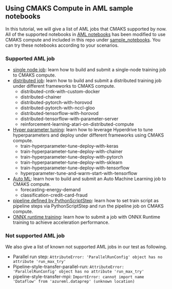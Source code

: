 ## Using CMAKS Compute in AML sample notebooks

In this tutorial, we will give a list of AML jobs that CMAKS supported by now.
All of the supported notebooks in [AML notebooks](https://github.com/Azure/MachineLearningNotebooks) has been modified to use CMAKS compute and included in this repo under [sample_notebooks](https://github.com/Azure/AML-Kubernetes/tree/master/sample_notebooks). 
You can try these notebooks according to your scenarios.

### Supported AML job

- [single node job](https://github.com/Azure/AML-Kubernetes/tree/master/sample_notebooks/002%20single%20node%20job): learn how to build and submit a single-node training job to CMAKS compute. 
- [distributed job](https://github.com/Azure/AML-Kubernetes/tree/master/sample_notebooks/003%20distribute%20job): learn how to build and submit a distributed training job under different frameworks to CMAKS compute.
    - distributed-cntk-with-custom-docker
    - distributed-chainer
    - distributed-pytorch-with-horovod
    - distributed-pytorch-with-nccl-gloo
    - distributed-tensorflow-with-horovod
    - distributed-tensorflow-with-parameter-server
    - reinforcement-learning-atari-on-distributed-compute
 - [Hyper parameter tuning](https://github.com/Azure/AML-Kubernetes/tree/master/sample_notebooks/006%20Hyper%20parameter%20tuning): learn how to leverage Hyperdrive to tune hyperparameters and deploy under different frameworks using CMAKS compute.
    - train-hyperparameter-tune-deploy-with-keras
    - train-hyperparameter-tune-deploy-with-chainer
    - train-hyperparameter-tune-deploy-with-pytorch
    - train-hyperparameter-tune-deploy-with-sklearn
    - train-hyperparameter-tune-deploy-with-tensorflow
    - hyperparameter-tune-and-warm-start-with-tensorflow   
  - [Auto ML](https://github.com/Azure/AML-Kubernetes/tree/master/sample_notebooks/006%20Hyper%20parameter%20tuning): learn how to build and submit an Auto Machine Learning job to CMAKS compute.
    - forecasting-energy-demand
    - classification-credit-card-fraud
  - [pipeline defined by PythonScriptStep](https://github.com/Azure/AML-Kubernetes/tree/master/sample_notebooks/002%20single%20node%20job/sklearn): learn how to set train script as pipeline steps via PythonScriptStep and run the pipeline job on CMAKS compute.
  - [ONNX runtime training](https://github.com/Azure/AML-Kubernetes/tree/master/sample_notebooks/008%20ONNX-Runtime-training): learn how to submit a job with ONNX Runtime training to achieve acceleration performance.
 
### Not supported AML job

We also give a list of known not supported AML jobs in our test as following.

- Parallel run step: `AttributeError: 'ParallelRunConfig' object has no attribute 'run_max_try'`
- Pipeline-style-transfer-parallel-run: `AttributeError: 'ParallelRunConfig' object has no attribute 'run_max_try'`
- pipeline-style-transfer-mpi: `ImportError: cannot import name 'Dataflow' from 'azureml.dataprep' (unknown location)`
